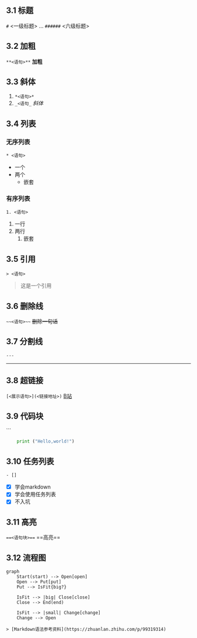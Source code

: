 ## 3.1 标题
`#` <一级标题>
...
`######` <六级标题>

## 3.2 加粗
`**<语句>**`
**加粗**

## 3.3 斜体
1. `*<语句>*`
2. `_<语句_`
*斜体*

## 3.4 列表
### 无序列表
`* <语句>`
* 一个
* 两个
	* 嵌套

### 有序列表
`1. <语句>`
1. 一行
2. 两行
	1. 嵌套

## 3.5 引用
`> <语句>`
> 这是一个引用

## 3.6 删除线
`~~<语句>~~`
~~删除一句话~~

## 3.7 分割线
`---`

---


## 3.8 超链接
`[<展示语句>](<链接地址>)`
[B站](www.bilibili.com)

## 3.9 代码块
\`\`\`
```python
	print ("Hello,world!")
```

## 3.10 任务列表
`- [] `

- [x] 学会markdown
- [x] 学会使用任务列表
- [x] 不入坑

## 3.11 高亮
`==<语句块>==`
==高亮==

## 3.12 流程图

```mermaid
graph
	Start(start) --> Open[open]
	Open --> Put[put]
	Put --> IsFit{big?}

	IsFit --> |big| Close[close]
	Close --> End(end)

	IsFit --> |small| Change[change]
	Change --> Open
```

```ad-summary
> [Markdown语法参考资料](https://zhuanlan.zhihu.com/p/99319314)
```
